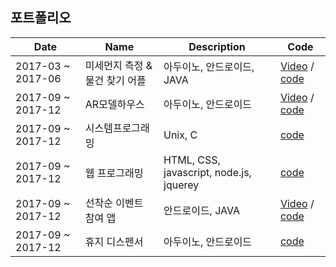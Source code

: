 
## 포트폴리오
 
 
|Date   | Name    |  Description  |Code   |
| ---| ----- | --- | --- |
| 2017-03 ~ 2017-06 |미세먼지 측정 & 물건 찾기 어플  |아두이노, 안드로이드, JAVA  | [Video](https://www.youtube.com/watch?v=LUzZvpLUGbA) / [code](https://github.com/Feelgu/portfolio/tree/master/HomeAutoamation) 
| 2017-09 ~ 2017-12 | AR모델하우스|아두이노, 안드로이드 | [Video](https://www.youtube.com/watch?v=SvM8SG8zjrA) / [code](https://github.com/Feelgu/portfolio/tree/master/AR%20model%20house)
| 2017-09 ~ 2017-12 | 시스템프로그래밍| Unix, C  | [code](https://github.com/Feelgu/portfolio/tree/master/System%20Programming)
| 2017-09 ~ 2017-12 | 웹 프로그래밍| HTML, CSS, javascript, node.js, jquerey  | [code](https://github.com/Feelgu/Eventbrite-imitation)
| 2017-09 ~ 2017-12 | 선착순 이벤트 참여 앱| 안드로이드, JAVA  | [Video](https://www.youtube.com/watch?v=rX_47azwRDs) / [code](https://github.com/Feelgu/portfolio/tree/master/Sequent)
| 2017-09 ~ 2017-12| 휴지 디스펜서| 아두이노, 안드로이드  | [code](https://github.com/Feelgu/portfolio/tree/master/toilet%20paper%20dispenser)
